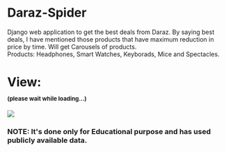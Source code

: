 # Daraz-Spider
Django web application to get the best deals from Daraz. By saying best deals, I have mentioned those products that have maximum reduction in price by time. Will get Carousels of products. <br/>
Products: Headphones, Smart Watches, Keyborads, Mice and Spectacles.
# View: <p style="font-size: 13px">(please wait while loading...)</p>
![](view.gif)
### NOTE: It's done only for Educational purpose and has used publicly available data. 

